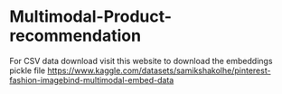 # Multimodal-Product-recommendation

For CSV data download visit this website to download the embeddings pickle file https://www.kaggle.com/datasets/samikshakolhe/pinterest-fashion-imagebind-multimodal-embed-data
